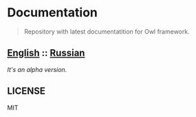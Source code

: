 Documentation
=============

> Repository with latest documentatition for Owl framework.

## [English](./en/docs/welcome.md) :: [Russian](./ru/docs/welcome.md) 

*It's an alpha version.*

## LICENSE

MIT

